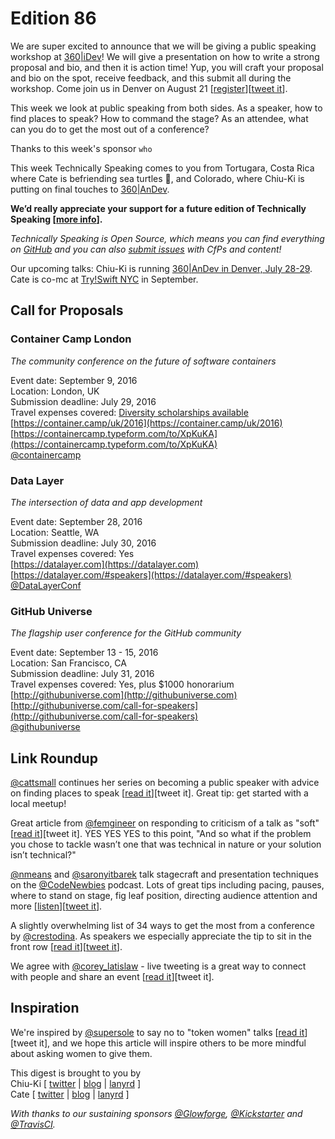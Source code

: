 # Edition 86

We are super excited to announce that we will be giving a public speaking workshop at [360|iDev](http://360idev.com/sessions/conference-proposal-writing/)!
We will give a presentation on how to write a strong proposal and bio, and then it is action time! Yup, you will craft your proposal and bio on the spot, receive feedback, and this submit all during the workshop. Come join
us in Denver on August 21 [[register](http://360idev.com/#tile_registration)][[tweet it](https://twitter.com/home?status=Conference%20proposal%20writing%20workshop%3A%20From%20brainstorm%20to%20submit%20at%20%40360idev%20by%20%40techspeakdigest%20http%3A//360idev.com/%23tile_registration)].

This week we look at public speaking from both sides. As a speaker, how to find places to speak? How to command the stage? As an attendee, what can you do to get the most out of a conference?

Thanks to this week's sponsor `who`

This week Technically Speaking comes to you from Tortugara, Costa Rica where Cate is befriending sea turtles :turtle:, and Colorado, where Chiu-Ki is putting on final touches to [360|AnDev](http://360andev.com/).

**We’d really appreciate your support for a future edition of Technically Speaking [[more info](http://www.techspeak.email/sponsorship/)].**  

*Technically Speaking is Open Source, which means you can find everything on [GitHub](https://github.com/catehstn/technically-speaking/) and you can also [submit issues](https://github.com/catehstn/technically-speaking/issues/new) with CfPs and content!*  

Our upcoming talks: Chiu-Ki is running [360|AnDev in Denver, July 28-29](http://360andev.com/). Cate is co-mc at [Try!Swift NYC](http://www.tryswiftnyc.com/) in September.

## Call for Proposals

### Container Camp London
*The community conference on the future of software containers*

Event date: September 9, 2016  
Location: London, UK  
Submission deadline: July 29, 2016  
Travel expenses covered: [Diversity scholarships available](https://twitter.com/containercamp/status/755753961823604736)  
[https://container.camp/uk/2016](https://container.camp/uk/2016)  
[https://containercamp.typeform.com/to/XpKuKA](https://containercamp.typeform.com/to/XpKuKA)  
[@containercamp](https://twitter.com/containercamp)


### Data Layer
*The intersection of data and app development*

Event date: September 28, 2016  
Location: Seattle, WA  
Submission deadline: July 30, 2016  
Travel expenses covered: Yes  
[https://datalayer.com](https://datalayer.com)  
[https://datalayer.com/#speakers](https://datalayer.com/#speakers)  
[@DataLayerConf](https://twitter.com/DataLayerConf)


### GitHub Universe
*The flagship user conference for the GitHub community*

Event date: September 13 - 15, 2016  
Location: San Francisco, CA  
Submission deadline: July 31, 2016  
Travel expenses covered: Yes, plus $1000 honorarium  
[http://githubuniverse.com](http://githubuniverse.com)  
[http://githubuniverse.com/call-for-speakers](http://githubuniverse.com/call-for-speakers)  
[@githubuniverse](https://twitter.com/githubuniverse)


## Link Roundup

[@cattsmall](http://twitter.com/cattsmall) continues her series on becoming a public speaker with advice on finding places to speak [[read it](https://medium.com/@cattsmall/how-to-become-a-public-speaker-in-1-year-step-2-locate-opportunities-408ed6aab7a1#.7d6f8rtpq)][tweet it]. Great tip: get started with a local meetup!

Great article from [@femgineer](http://twitter.com/femgineer) on responding to criticism of a talk as "soft" [[read it](http://femgineer.com/2016/07/respond-people-perceive-work-soft/)][tweet it]. YES YES YES to this point, "And so what if the problem you chose to tackle wasn’t one that was technical in nature or your solution isn’t technical?"

[@nmeans](https://twitter.com/nmeans) and [@saronyitbarek](@saronyitbarek) talk stagecraft and presentation techniques on the [@CodeNewbies](https://twitter.com/codenewbies) podcast. Lots of great tips including pacing, pauses, where to stand on stage, fig leaf position, directing audience attention and more [[listen](http://www.codenewbie.org/podcast/developing-your-tech-talk-idea)][[tweet it](https://twitter.com/home?status=Developing%20Your%20Tech%20Talk%20Idea%20by%20%40nmeans%20%26%20%40saronyitbarek%20on%20%40CodeNewbies%20podcast%20http%3A//bit.ly/29OuSjS%20via%20%40techspeakdigest)].

A slightly overwhelming list of 34 ways to get the most from a conference by [@crestodina](https://twitter.com/crestodina). As speakers we especially appreciate the tip to sit in the front row [[read it](http://bit.ly/2a5THG6)][[tweet it](https://twitter.com/home?status=34%20Ways%20to%20Get%20The%20Most%20From%20a%20Conference%20by%20%40crestodina%20http%3A//bit.ly/2a5THG6%20via%20%40techspeakdigest)].

We agree with [@corey_latislaw](http://twitter.com/corey_latislaw) - live tweeting is a great way to connect with people and share an event [[read it](http://coreylatislaw.com/4-secrets-of-live-tweeting/)][tweet it].

## Inspiration

We're inspired by [@supersole](http://twitter.com/supersole) to say no to "token women" talks [[read it](https://soledadpenades.com/2016/07/20/why-i-wont-talk-about-being-a-woman-in-tech-and-neither-should-you/)][tweet it], and we hope this article will inspire others to be more mindful about asking women to give them.


This digest is brought to you by  
Chiu-Ki [ [twitter](https://twitter.com/chiuki) | [blog](http://blog.sqisland.com/) | [lanyrd](http://lanyrd.com/profile/chiuki/) ]  
Cate [ [twitter](https://twitter.com/catehstn) | [blog](http://www.catehuston.com/blog/) | [lanyrd](http://lanyrd.com/profile/catehstn/) ]

*With thanks to our sustaining sponsors [@Glowforge](http://twitter.com/glowforge), [@Kickstarter](http://twitter.com/kickstarter) and [@TravisCI](http://twitter.com/travisci).*

